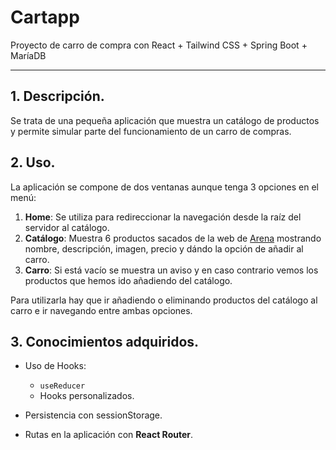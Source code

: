 # Cartapp
Proyecto de carro de compra con React + Tailwind CSS + Spring Boot + MaríaDB
___

## 1. Descripción.

Se trata de una pequeña aplicación que muestra un catálogo de productos y permite simular parte del funcionamiento de un carro de compras.

## 2. Uso.

La aplicación se compone de dos ventanas aunque tenga 3 opciones en el menú:

1. **Home**: Se utiliza para redireccionar la navegación desde la raíz del servidor al catálogo.
2. **Catálogo**: Muestra 6 productos sacados de la web de [Arena](https://www.arenasport.com/es_es/) mostrando nombre, descripción, imagen, precio y dándo la opción de añadir al carro.
3. **Carro**: Si está vacío se muestra un aviso y en caso contrario vemos los productos que hemos ido añadiendo del catálogo.

Para utilizarla hay que ir añadiendo o eliminando productos del catálogo al carro e ir navegando entre ambas opciones.

## 3. Conocimientos adquiridos.

- Uso de Hooks:
  - `useReducer`
  - Hooks personalizados.

- Persistencia con sessionStorage.

- Rutas en la aplicación con **React Router**.

